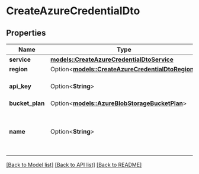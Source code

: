 # CreateAzureCredentialDto

## Properties

Name | Type | Description | Notes
------------ | ------------- | ------------- | -------------
**service** | [**models::CreateAzureCredentialDtoService**](CreateAzureCredentialDtoService.md) |  | 
**region** | Option<[**models::CreateAzureCredentialDtoRegion**](CreateAzureCredentialDtoRegion.md)> |  | [optional]
**api_key** | Option<**String**> | This is not returned in the API. | [optional]
**bucket_plan** | Option<[**models::AzureBlobStorageBucketPlan**](AzureBlobStorageBucketPlan.md)> |  | [optional]
**name** | Option<**String**> | This is the name of credential. This is just for your reference. | [optional]

[[Back to Model list]](../README.md#documentation-for-models) [[Back to API list]](../README.md#documentation-for-api-endpoints) [[Back to README]](../README.md)


